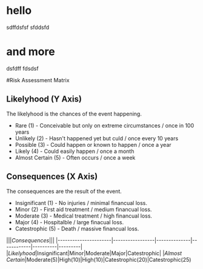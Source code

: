 # hello 
sdffdsfsf
sfddsfd

# and more
dsfdff
fdsdsf


#Risk Assessment Matrix
## Likelyhood (Y Axis)
The likelyhood is  the chances of the event happening.
+ Rare (1) - Conceivable but only on extreme circumstances / once in 100 years
+ Unlikely (2) - Hasn't happened yet but culd / once every 10 years
+ Possible (3) - Could happen or known to happen / once a year
+ Likely (4) - Could easily happen / once a month
+ Almost Certain (5) - Often occurs / once a week


## Consequences (X Axis)
The consequences are the result of the event.
+ Insignificant (1) - No injuries / minimal financual loss.
+ Minor (2) - First aid treatment / medium financual loss.
+ Moderate (3) - Medical treatment / high financual loss.
+ Major (4) - Hospitalble / large finacual loss.
+ Catestrophic (5) - Death / massive financual loss.


|||*Consequences*|||
|----------------------|-----------------|--------------|------------|----------|---------|
|*Likelyhood*|Insignificant|Minor|Moderate|Major|Catestrophic|
|*Almost Certain*|Moderate(5)|High(10)|High(10)|Catestrophic(20)|Catestrophic(25)

